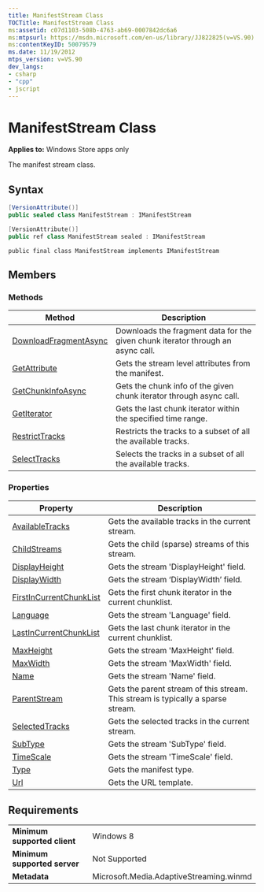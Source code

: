 ```yaml
---
title: ManifestStream Class
TOCTitle: ManifestStream Class
ms:assetid: c07d1103-508b-4763-ab69-0007842dc6a6
ms:mtpsurl: https://msdn.microsoft.com/en-us/library/JJ822825(v=VS.90)
ms:contentKeyID: 50079579
ms.date: 11/19/2012
mtps_version: v=VS.90
dev_langs:
- csharp
- "cpp"
- jscript
---
```


# ManifestStream Class

**Applies to:** Windows Store apps only

The manifest stream class.

## Syntax

```csharp
[VersionAttribute()]
public sealed class ManifestStream : IManifestStream
```

```cpp
[VersionAttribute()]
public ref class ManifestStream sealed : IManifestStream
```

```jscript
public final class ManifestStream implements IManifestStream
```

## Members

### Methods

|Method|Description|
|--- |--- |
|[DownloadFragmentAsync](manifeststream-downloadfragmentasync-method.md)|Downloads the fragment data for the given chunk iterator through an async call.|
|[GetAttribute](manifeststream-getattribute-method.md)|Gets the stream level attributes from the manifest.|
|[GetChunkInfoAsync](manifeststream-getchunkinfoasync-method.md)|Gets the chunk info of the given chunk iterator through async call.|
|[GetIterator](manifeststream-getiterator-method.md)|Gets the last chunk iterator within the specified time range.|
|[RestrictTracks](manifeststream-restricttracks-method.md)|Restricts the tracks to a subset of all the available tracks.|
|[SelectTracks](manifeststream-selecttracks-method.md)|Selects the tracks in a subset of all the available tracks.|


### Properties

|Property|Description|
|--- |--- |
|[AvailableTracks](manifeststream-availabletracks-property.md)|Gets the available tracks in the current stream.|
|[ChildStreams](manifeststream-childstreams-property.md)|Gets the child (sparse) streams of this stream.|
|[DisplayHeight](manifeststream-displayheight-property.md)|Gets the stream 'DisplayHeight' field.|
|[DisplayWidth](manifeststream-displaywidth-property.md)|Gets the stream ‘DisplayWidth’ field.|
|[FirstInCurrentChunkList](manifeststream-firstincurrentchunklist-property.md)|Gets the first chunk iterator in the current chunklist.|
|[Language](manifeststream-language-property.md)|Gets the stream 'Language' field.|
|[LastInCurrentChunkList](manifeststream-lastincurrentchunklist-property.md)|Gets the last chunk iterator in the current chunklist.|
|[MaxHeight](manifeststream-maxheight-property.md)|Gets the stream 'MaxHeight' field.|
|[MaxWidth](manifeststream-maxwidth-property.md)|Gets the stream 'MaxWidth' field.|
|[Name](manifeststream-name-property.md)|Gets the stream 'Name' field.|
|[ParentStream](manifeststream-parentstream-property.md)|Gets the parent stream of this stream. This stream is typically a sparse stream.|
|[SelectedTracks](manifeststream-selectedtracks-property.md)|Gets the selected tracks in the current stream.|
|[SubType](manifeststream-subtype-property.md)|Gets the stream 'SubType' field.|
|[TimeScale](manifeststream-timescale-property.md)|Gets the stream 'TimeScale' field.|
|[Type](manifeststream-type-property.md)|Gets the manifest type.|
|[Url](manifeststream-url-property.md)|Gets the URL template.|


## Requirements

|||
|--- |--- |
|**Minimum supported client**|Windows 8|
|**Minimum supported server**|Not Supported|
|**Metadata**|Microsoft.Media.AdaptiveStreaming.winmd|

